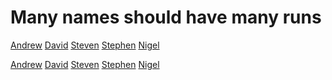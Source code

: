 # Many names should have many runs

[Andrew](- "?=name()")
[David](- "?=name()")
[Steven](- "?=name()")
[Stephen](- "?=name()")
[Nigel](- "?=name()")

[Andrew](- "?=lastname()")
[David](- "?=lastname()")
[Steven](- "?=lastname()")
[Stephen](- "?=lastname()")
[Nigel](- "?=lastname()")
